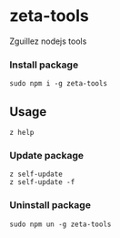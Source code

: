 # zeta-tools

Zguillez nodejs tools

### Install package

	sudo npm i -g zeta-tools
	
## Usage

	z help

### Update package

	z self-update
	z self-update -f
	
### Uninstall package

	sudo npm un -g zeta-tools